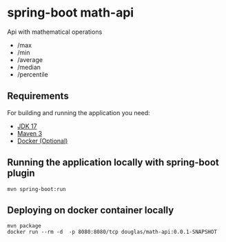 # spring-boot math-api

Api with mathematical operations
- /max
- /min
- /average
- /median
- /percentile

## Requirements

For building and running the application you need:

- [JDK 17](https://www.oracle.com/java/technologies/javase/jdk17-archive-downloads.html)
- [Maven 3](https://maven.apache.org/download.cgi)
- [Docker (Optional)](https://www.docker.com/)

## Running the application locally with spring-boot plugin

```shell
mvn spring-boot:run
```

## Deploying on docker container locally

```shell
mvn package
docker run --rm -d  -p 8080:8080/tcp douglas/math-api:0.0.1-SNAPSHOT
```